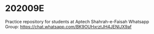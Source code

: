 # 202009E
Practice repository for students at Aptech Shahrah-e-Faisah
Whatsapp Group: https://chat.whatsapp.com/BK9OUHxrztJH4JENlJX9af
